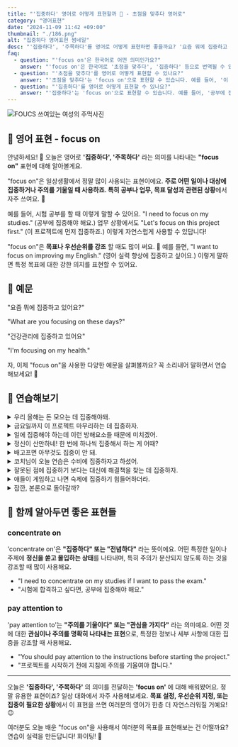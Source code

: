 ```yaml
---
title: "'집중하다' 영어로 어떻게 표현할까 🎯 - 초점을 맞추다 영어로"
category: "영어표현"
date: "2024-11-09 11:42 +09:00"
thumbnail: "./186.png"
alt: "집중하다 영어표현 썸네일"
desc: "'집중하다', '주목하다'를 영어로 어떻게 표현하면 좋을까요? '요즘 뭐에 집중하고 있어요?' , '건강관리에 집중하고 있어요' 등을 영어로 표현하는 법을 배워봅시다. 다양한 예문을 통해서 연습하고 본인의 표현으로 만들어 보세요."
faq:
  - question: "'focus on'은 한국어로 어떤 의미인가요?"
    answer: "'focus on'은 한국어로 '초점을 맞추다', '집중하다' 등으로 번역될 수 있습니다."
  - question: "'초점을 맞추다'를 영어로 어떻게 표현할 수 있나요?"
    answer: "'초점을 맞추다'는 'focus on'으로 표현할 수 있습니다. 예를 들어, '이 프로젝트에 초점을 맞추자'는 'Let's focus on this project'로 말할 수 있습니다."
  - question: "'집중하다'를 영어로 어떻게 표현할 수 있나요?"
    answer: "'집중하다'는 'focus on'으로 표현할 수 있습니다. 예를 들어, '공부에 집중해야 해'는 'I need to focus on my studies'로 말할 수 있습니다."
---
```


![FOUCS 쓰여있는 여성의 주먹사진](./186-1.jpg)

## 🌟 영어 표현 - focus on

안녕하세요! 👋 오늘은 영어로 **'집중하다', '주목하다'** 라는 의미를 나타내는 **"focus on"** 표현에 대해 알아볼게요.

"focus on"은 일상생활에서 정말 많이 사용되는 표현이에요. **주로 어떤 일이나 대상에 집중하거나 주의를 기울일 때 사용하죠. 특히 공부나 업무, 목표 달성과 관련된 상황**에서 자주 쓰여요. 🎯

예를 들어, 시험 공부를 할 때 이렇게 말할 수 있어요. "I need to focus on my studies." (공부에 집중해야 해요.) 업무 상황에서도 "Let's focus on this project first." (이 프로젝트에 먼저 집중하죠.) 이렇게 자연스럽게 사용할 수 있답니다!

"focus on"은 **목표나 우선순위를 강조** 할 때도 많이 써요. 🎨 예를 들면, "I want to focus on improving my English." (영어 실력 향상에 집중하고 싶어요.) 이렇게 말하면 특정 목표에 대한 강한 의지를 표현할 수 있어요.

## 📖 예문

"요즘 뭐에 집중하고 있어요?"

"What are you focusing on these days?"

"건강관리에 집중하고 있어요"

"I'm focusing on my health."

자, 이제 "focus on"을 사용한 다양한 예문을 살펴볼까요? 꼭 소리내어 말하면서 연습해보세요! 🚀

<script async src="https://pagead2.googlesyndication.com/pagead/js/adsbygoogle.js?client=ca-pub-1465612013356152"
     crossorigin="anonymous"></script>
<!-- engple-horizontal-ad -->

<ins class="adsbygoogle"
     style="display:block"
     data-ad-client="ca-pub-1465612013356152"
     data-ad-slot="2106896038"
     data-ad-format="auto"
     data-full-width-responsive="true"></ins>

<script>
     (adsbygoogle = window.adsbygoogle || []).push({});
</script>

## 💬 연습해보기

<details>
<summary>우리 올해는 돈 모으는 데 집중해야돼.</summary>
<span>We should focus on saving money this year.</span>
</details>

<details>
<summary>금요일까지 이 프로젝트 마무리하는 데 집중하자.</summary>
<span>Let's focus on getting this project done before Friday.</span>
</details>

<details>
<summary>일에 집중해야 하는데 이런 방해요소들 때문에 미치겠어.</summary>
<span>I need to focus on my work, but these <a href="/blog/in-english/190.distraction/">distractions</a> are killing me.</span>
</details>

<details>
<summary>정신이 산만하네! 한 번에 하나씩 집중해서 하는 게 어때?</summary>
<span>You're all over the place! <a href="/blog/in-english/117.try-to/">Try to</a> focus on one thing at a time.</span>
</details>

<details>
<summary>배고프면 아무것도 집중이 안 돼.</summary>
<span>I can't focus on anything when I'm hungry.</span>
</details>

<details>
<summary>코치님이 오늘 연습은 수비에 집중하자고 하셨어.</summary>
<span>The coach wants us to focus on defense during today's <a href="/blog/in-english/247.practice/">practice</a>.</span>
</details>

<details>
<summary>잘못된 점에 집중하기 보다는 대신에 해결책을 찾는 데 집중하자.</summary>
<span>Let's not focus on what went wrong. <a href="/blog/in-english/169.instead-of/">Instead</a>, let's find solutions.</span>
</details>

<details>
<summary>애들이 게임하고 나면 숙제에 집중하기 힘들어하더라.</summary>
<span>The kids find it hard to focus on their homework after playing video games.</span>
</details>

<details>
<summary>잠깐, 본론으로 돌아갈까?</summary>
<span>Could we focus on the main issue here?</span>
</details>

## 🤝 함께 알아두면 좋은 표현들

### concentrate on

'concentrate on'은 **"집중하다" 또는 "전념하다"** 라는 뜻이에요. 어떤 특정한 일이나 주제에 **정신을 쏟고 몰입하는 상태**를 나타내며, 특히 주의가 분산되지 않도록 하는 것을 강조할 때 많이 사용해요.

- "I need to concentrate on my studies if I want to pass the exam."
- "시험에 합격하고 싶다면, 공부에 집중해야 해요."

### pay attention to

'pay attention to'는 **"주의를 기울이다" 또는 "관심을 가지다"** 라는 의미예요. 어떤 것에 대한 **관심이나 주의를 명확히 나타내는 표현**으로, 특정한 정보나 세부 사항에 대한 집중을 강조할 때 사용해요.

- "You should pay attention to the instructions before starting the project."
- "프로젝트를 시작하기 전에 지침에 주의를 기울여야 합니다."

---

오늘은 **'집중하다', '주목하다'** 의 의미를 전달하는 **'focus on'** 에 대해 배워봤어요. 정말 유용한 표현이죠? 일상 대화에서 자주 사용해보세요. **목표 설정, 우선순위 지정, 또는 집중이 필요한 상황**에서 이 표현을 쓰면 여러분의 영어가 한층 더 자연스러워질 거예요! 😉

여러분도 오늘 배운 "focus on"을 사용해서 여러분의 목표를 표현해보는 건 어떨까요? 연습이 실력을 만든답니다! 화이팅! 💪
